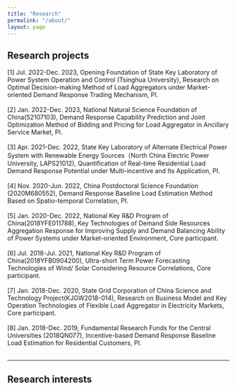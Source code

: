 ```yaml
---
title: "Research"
permalink: "/about/"
layout: page
---
```


## Research projects
[1]	Jul. 2022-Dec. 2023, Opening Foundation of State Key Laboratory of Power System Operation and Control (Tsinghua University), Research on Optimal Decision-making Method of Load Aggregators under Market-oriented Demand Response Trading Mechanism, PI.
<br><br>
[2]	Jan. 2022-Dec. 2023, National Natural Science Foundation of China(52107103), Demand Response Capability Prediction and Joint Optimization Method of Bidding and Pricing for Load Aggregator in Ancillary Service Market, PI.
<br><br>
[3]	Apr. 2021-Dec. 2022, State Key Laboratory of Alternate Electrical Power System with Renewable Energy Sources（North China Electric Power University, LAPS21012), Quantification of Real-time Residential Load Demand Response Potential under Multi-incentive and Its Application, PI.
<br><br>
[4]	Nov. 2020-Jun. 2022, China Postdoctoral Science Foundation (2020M680552), Demand Response Baseline Load Estimation Method Based on Spatio-temporal Correlation, PI.
<br><br>
[5]	Jan. 2020-Dec. 2022, National Key R&D Program of China(2018YFE011788), Key Technologies of Demand Side Resources Aggregation Response for Improving Supply and Demand Balancing Ability of Power Systems under Market-oriented Environment, Core participant.
<br><br>
[6]	Jul. 2018-Jul. 2021, National Key R&D Program of China(2018YFB0904200), Ultra-short Term Power Forecasting Technologies of Wind/ Solar Considering Resource Correlations, Core participant.
<br><br>
[7]	Jan. 2018-Dec. 2020, State Grid Corporation of China Science and Technology Project(KJGW2018-014), Research on Business Model and Key Operation Technologies of Flexible Load Aggregator in Electricity Markets, Core participant.
<br><br>
[8]	Jan. 2018-Dec. 2019, Fundamental Research Funds for the Central Universities (2018QN077), Incentive-based Demand Response Baseline Load Estimation for Residential Customers, PI. 
<br><br>


---

## Research interests

<br><br>

